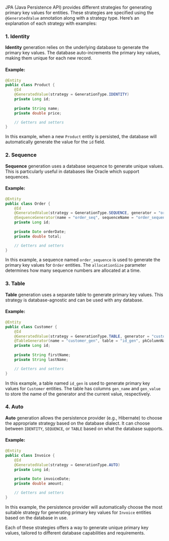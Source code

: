 JPA (Java Persistence API) provides different strategies for generating primary key values for entities. These strategies are specified using the `@GeneratedValue` annotation along with a strategy type. Here’s an explanation of each strategy with examples:

### 1. Identity
**Identity** generation relies on the underlying database to generate the primary key values. The database auto-increments the primary key values, making them unique for each new record.

#### Example:

```java
@Entity
public class Product {
    @Id
    @GeneratedValue(strategy = GenerationType.IDENTITY)
    private Long id;
    
    private String name;
    private double price;

    // Getters and setters
}
```

In this example, when a new `Product` entity is persisted, the database will automatically generate the value for the `id` field.

### 2. Sequence
**Sequence** generation uses a database sequence to generate unique values. This is particularly useful in databases like Oracle which support sequences.

#### Example:

```java
@Entity
public class Order {
    @Id
    @GeneratedValue(strategy = GenerationType.SEQUENCE, generator = "order_seq")
    @SequenceGenerator(name = "order_seq", sequenceName = "order_sequence", allocationSize = 1)
    private Long id;
    
    private Date orderDate;
    private double total;

    // Getters and setters
}
```

In this example, a sequence named `order_sequence` is used to generate the primary key values for `Order` entities. The `allocationSize` parameter determines how many sequence numbers are allocated at a time.

### 3. Table
**Table** generation uses a separate table to generate primary key values. This strategy is database-agnostic and can be used with any database.

#### Example:

```java
@Entity
public class Customer {
    @Id
    @GeneratedValue(strategy = GenerationType.TABLE, generator = "customer_gen")
    @TableGenerator(name = "customer_gen", table = "id_gen", pkColumnName = "gen_name", valueColumnName = "gen_value", pkColumnValue = "customer_id", allocationSize = 1)
    private Long id;
    
    private String firstName;
    private String lastName;

    // Getters and setters
}
```

In this example, a table named `id_gen` is used to generate primary key values for `Customer` entities. The table has columns `gen_name` and `gen_value` to store the name of the generator and the current value, respectively.

### 4. Auto
**Auto** generation allows the persistence provider (e.g., Hibernate) to choose the appropriate strategy based on the database dialect. It can choose between `IDENTITY`, `SEQUENCE`, or `TABLE` based on what the database supports.

#### Example:

```java
@Entity
public class Invoice {
    @Id
    @GeneratedValue(strategy = GenerationType.AUTO)
    private Long id;
    
    private Date invoiceDate;
    private double amount;

    // Getters and setters
}
```

In this example, the persistence provider will automatically choose the most suitable strategy for generating primary key values for `Invoice` entities based on the database in use.

Each of these strategies offers a way to generate unique primary key values, tailored to different database capabilities and requirements.